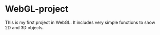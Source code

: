 # WebGL-project

This is my first project in WebGL. It includes very simple functions to show 2D and 3D objects.
